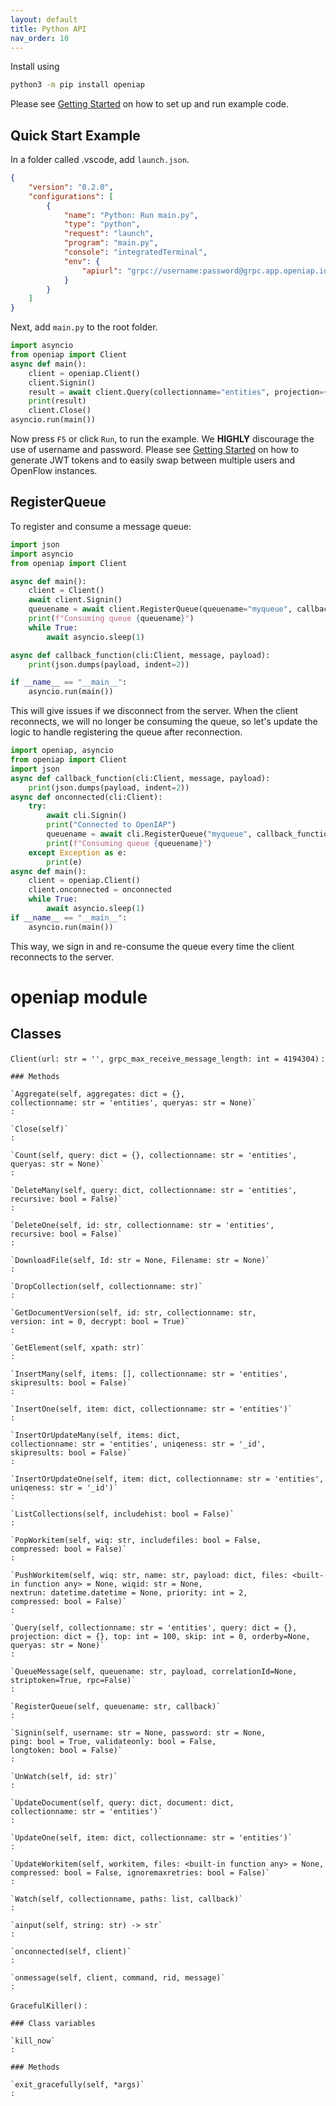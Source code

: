 ```yaml
---
layout: default
title: Python API
nav_order: 10
---
```


Install using
```bash
python3 -m pip install openiap
```

Please see [Getting Started](Agent-Getting-Started) on how to set up and run example code.

## Quick Start Example
In a folder called .vscode, add `launch.json`.
```json
{
    "version": "0.2.0",
    "configurations": [
        {
            "name": "Python: Run main.py",
            "type": "python",
            "request": "launch",
            "program": "main.py",
            "console": "integratedTerminal",
            "env": {
                "apiurl": "grpc://username:password@grpc.app.openiap.io:443",
            }
        }
    ]
}
```

Next, add `main.py` to the root folder.
```python
import asyncio
from openiap import Client
async def main():
    client = openiap.Client()
    client.Signin()
    result = await client.Query(collectionname="entities", projection={"_created": 1, "name": 1, "_type": 1})
    print(result)
    client.Close()
asyncio.run(main())
```

Now press `F5` or click `Run`, to run the example.
We **HIGHLY** discourage the use of username and password.
Please see [Getting Started](Agent-Getting-Started) on how to
generate JWT tokens and to easily swap between multiple users and OpenFlow instances.

## RegisterQueue
To register and consume a message queue:
```python
import json
import asyncio
from openiap import Client

async def main():
    client = Client()
    await client.Signin()
    queuename = await client.RegisterQueue(queuename="myqueue", callback=callback_function)
    print(f"Consuming queue {queuename}")
    while True:
        await asyncio.sleep(1)

async def callback_function(cli:Client, message, payload):
    print(json.dumps(payload, indent=2))

if __name__ == "__main__":
    asyncio.run(main())
```

This will give issues if we disconnect from the server. When the client reconnects, we will no longer be consuming the queue, so let's update the logic to handle registering the queue after reconnection.

```python
import openiap, asyncio
from openiap import Client
import json
async def callback_function(cli:Client, message, payload):
    print(json.dumps(payload, indent=2))
async def onconnected(cli:Client):
    try:
        await cli.Signin()
        print("Connected to OpenIAP") 
        queuename = await cli.RegisterQueue("myqueue", callback_function)
        print(f"Consuming queue {queuename}")
    except Exception as e:
        print(e)
async def main():
    client = openiap.Client()
    client.onconnected = onconnected
    while True:
        await asyncio.sleep(1)
if __name__ == "__main__":
    asyncio.run(main())
```
This way, we sign in and re-consume the queue every time the client reconnects to the server.

# openiap module
Classes
-------

`Client(url: str = '', grpc_max_receive_message_length: int = 4194304)`
:   

    ### Methods

    `Aggregate(self, aggregates: dict = {}, collectionname: str = 'entities', queryas: str = None)`
    :

    `Close(self)`
    :

    `Count(self, query: dict = {}, collectionname: str = 'entities', queryas: str = None)`
    :

    `DeleteMany(self, query: dict, collectionname: str = 'entities', recursive: bool = False)`
    :

    `DeleteOne(self, id: str, collectionname: str = 'entities', recursive: bool = False)`
    :

    `DownloadFile(self, Id: str = None, Filename: str = None)`
    :

    `DropCollection(self, collectionname: str)`
    :

    `GetDocumentVersion(self, id: str, collectionname: str, version: int = 0, decrypt: bool = True)`
    :

    `GetElement(self, xpath: str)`
    :

    `InsertMany(self, items: [], collectionname: str = 'entities', skipresults: bool = False)`
    :

    `InsertOne(self, item: dict, collectionname: str = 'entities')`
    :

    `InsertOrUpdateMany(self, items: dict, collectionname: str = 'entities', uniqeness: str = '_id', skipresults: bool = False)`
    :

    `InsertOrUpdateOne(self, item: dict, collectionname: str = 'entities', uniqeness: str = '_id')`
    :

    `ListCollections(self, includehist: bool = False)`
    :

    `PopWorkitem(self, wiq: str, includefiles: bool = False, compressed: bool = False)`
    :

    `PushWorkitem(self, wiq: str, name: str, payload: dict, files: <built-in function any> = None, wiqid: str = None, nextrun: datetime.datetime = None, priority: int = 2, compressed: bool = False)`
    :

    `Query(self, collectionname: str = 'entities', query: dict = {}, projection: dict = {}, top: int = 100, skip: int = 0, orderby=None, queryas: str = None)`
    :

    `QueueMessage(self, queuename: str, payload, correlationId=None, striptoken=True, rpc=False)`
    :

    `RegisterQueue(self, queuename: str, callback)`
    :

    `Signin(self, username: str = None, password: str = None, ping: bool = True, validateonly: bool = False, longtoken: bool = False)`
    :

    `UnWatch(self, id: str)`
    :

    `UpdateDocument(self, query: dict, document: dict, collectionname: str = 'entities')`
    :

    `UpdateOne(self, item: dict, collectionname: str = 'entities')`
    :

    `UpdateWorkitem(self, workitem, files: <built-in function any> = None, compressed: bool = False, ignoremaxretries: bool = False)`
    :

    `Watch(self, collectionname, paths: list, callback)`
    :

    `ainput(self, string: str) ‑> str`
    :

    `onconnected(self, client)`
    :

    `onmessage(self, client, command, rid, message)`
    :

`GracefulKiller()`
:   

    ### Class variables

    `kill_now`
    :

    ### Methods

    `exit_gracefully(self, *args)`
    :